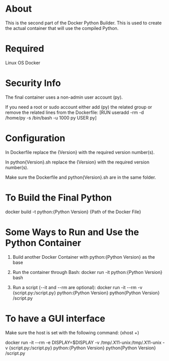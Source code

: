 # About

This is the second part of the Docker Python Builder. This is used to create the actual container that will use the compiled Python.

# Required

Linux OS
Docker

# Security Info

The final container uses a non-admin user account (py).

If you need a root or sudo account either add (py) the related group or remove the related lines from the Dockerfile:
[RUN useradd -rm -d /home/py -s /bin/bash -u 1000 py
USER py]

# Configuration

In Dockerfile replace the {Version} with the required version number(s).

In python{Version}.sh replace the {Version} with the required version number(s).

Make sure the Dockerfile and python{Version}.sh are in the same folder.

# To Build the Final Python

docker build -t python:{Python Version} {Path of the Docker File}

# Some Ways to Run and Use the Python Container

1. Build another Docker Container with python:{Python Version} as the base

2. Run the container through Bash:
docker run -it python:{Python Version} bash

3. Run a script (--it and --rm are optional):
docker run -it --rm -v {script.py:/script.py} python:{Python Version} python{Python Version} /script.py

# To have a GUI interface

Make sure the host is set with the following command: (xhost +)

docker run -it --rm -e DISPLAY=$DISPLAY -v /tmp/.X11-unix:/tmp/.X11-unix -v {script.py:/script.py} python:{Python Version} python{Python Version} /script.py
